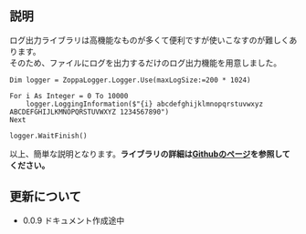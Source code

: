 ## 説明
ログ出力ライブラリは高機能なものが多くて便利ですが使いこなすのが難しくあります。  
そのため、ファイルにログを出力するだけのログ出力機能を用意しました。

``` vb.net
Dim logger = ZoppaLogger.Logger.Use(maxLogSize:=200 * 1024)

For i As Integer = 0 To 10000
    logger.LoggingInformation($"{i} abcdefghijklmnopqrstuvwxyz ABCDEFGHIJLKMNOPQRSTUVWXYZ 1234567890")
Next

logger.WaitFinish()
```

以上、簡単な説明となります。**ライブラリの詳細は[Githubのページ](https://github.com/zoppa-software/ZoppaLogger)を参照してください。**

## 更新について
* 0.0.9 ドキュメント作成途中
